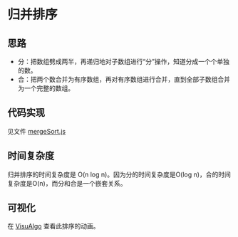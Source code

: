 # 归并排序

## 思路

+ 分：把数组劈成两半，再递归地对子数组进行“分”操作，知道分成一个个单独的数。
+ 合：把两个数合并为有序数组，再对有序数组进行合并，直到全部子数组合并为一个完整的数组。

## 代码实现

见文件 [mergeSort.js](../sort/mergeSort.js)

## 时间复杂度

归并排序的时间复杂度是 O(n log n)。因为分的时间复杂度是O(log n)，合的时间复杂度是O(n)，而分和合是一个嵌套关系。

## 可视化

在 [VisuAlgo](https://visualgo.net/en/sorting) 查看此排序的动画。
